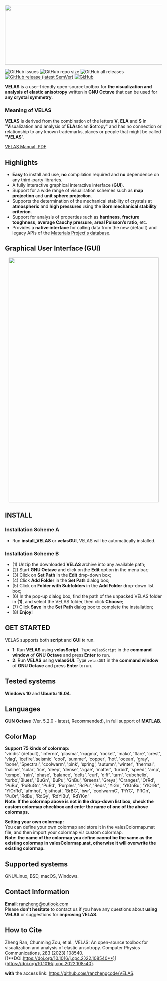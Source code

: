 
<div align=center><img src="https://github.com/ranzhengcode/VELAS/blob/main/doc/VELAS_Logo.png" width="561" height="191"></img></div>

![GitHub issues](https://img.shields.io/github/issues/ranzhengcode/VELAS?logo=github)
![GitHub repo size](https://img.shields.io/github/repo-size/ranzhengcode/VELAS?logo=github)
![GitHub all releases](https://img.shields.io/github/downloads/ranzhengcode/VELAS/total?logo=github)
[![GitHub release (latest SemVer)](https://img.shields.io/github/v/release/ranzhengcode/VELAS?logo=Github)](https://github.com/ranzhengcode/VELAS/releases/tag/velas-1.0.0)
[![GitHub](https://img.shields.io/github/license/ranzhengcode/VELAS?logo=GitHub)](https://github.com/ranzhengcode/VELAS/blob/main/LICENSE.md)  

**VELAS** is a user-friendly open-source toolbox for **the visualization and analysis of elastic anisotropy** written in **GNU Octave** that can be used for **any crystal symmetry**. 

### Meaning of VELAS
**VELAS** is derived from the combination of the letters **V**, **ELA** and **S** in "**V**isualization and analysis of **ELA**stic ani**S**otropy" and has no connection or relationship to any known trademarks, places or people that might be called "**VELAS**". 

[VELAS Manual, PDF](https://github.com/ranzhengcode/VELAS/blob/main/doc/VELAS%20Manual.pdf)

## Highlights
- **Easy** to install and use, **no** compilation required and **no** dependence on any third-party libraries.
- A fully interactive graphical interactive interface (**GUI**).
- Support for a wide range of visualisation schemes such as **map projection** and **unit sphere projection**.
- Supports the determination of the mechanical stability of crystals at **atmospheric** and **high pressures** using the **Born mechanical stability criterion**.
- Support for analysis of properties such as **hardness**, **fracture toughness**, **average Cauchy pressure**, **areal Poisson’s ratio**, etc.
- Provides a **native interface** for calling data from the new (default) and legacy APIs of the [Materials Project's database](https://next-gen.materialsproject.org/).

## Graphical User Interface (GUI)
<div align=center><img src="https://github.com/ranzhengcode/VELAS/blob/main/doc/VELAS_GUI.png" width="481" height="785"></img></div>

## INSTALL  
### Installation Scheme A
- Run **install_VELAS** or **velasGUI**, VELAS will be automatically installed.
### Installation Scheme B
- (1) Unzip the downloaded **VELAS** archive into any available path;  
- (2) Start **GNU Octave** and click on the **Edit** option in the menu bar;  
- (3) Click on **Set Path** in the **Edit** drop-down box;  
- (4) Click **Add Folder** in the **Set Path** dialog box;  
- (5) Click on **Folder with Subfolders** in the **Add Folder** drop-down list box;  
- (6) In the pop-up dialog box, find the path of the unpacked VELAS folder in **(1)**, and select the VELAS folder, then click **Choose**;  
- (7) Click **Save** in the **Set Path** dialog box to complete the installation;
- (8) **Enjoy**!

## GET STARTED
VELAS supports both **script** and **GUI** to run.  
- **1**: Run **VELAS** using **velasScript**.  Type `velasScript` in the **command window** of **GNU Octave** and press **Enter** to run.
- **2**: Run **VELAS** using **velasGUI**.  Type `velasGUI` in the **command window** of **GNU Octave** and press **Enter** to run.

## Tested systems
**Windows 10** and **Ubuntu 18.04**.

## Languages
**GUN Octave** (Ver. 5.2.0 - latest, Recommended), in full support of **MATLAB**.

## ColorMap
**Support 75 kinds of colormap:**  
'viridis' (default), 'inferno', 'plasma', 'magma', 'rocket', 'mako', 'flare', 'crest', 'vlag', 'icefire','seismic'
'cool', 'summer', 'copper', 'hot', 'ocean', 'gray', 'bone', 'Spectral', 'coolwarm', 'pink', 'spring', 'autumn',
'winter', 'thermal', 'haline', 'solar', 'ice', 'deep', 'dense', 'algae', 'matter', 'turbid', 'speed', 'amp', 
'tempo', 'rain', 'phase', 'balance', 'delta', 'curl', 'diff', 'tarn', 'cubehelix', 'turbo','Blues', 'BuGn', 
'BuPu', 'GnBu', 'Greens', 'Greys', 'Oranges', 'OrRd', 'PuBu', 'PuBuGn', 'PuRd', 'Purples', 'RdPu', 'Reds', 
'YlGn', 'YlGnBu', 'YlOrBr', 'YlOrRd', 'afmhot', 'gistheat', 'BrBG', 'bwr', 'coolwarmC', 'PiYG', 'PRGn', 
'PuOr', 'RdBu', 'RdGy', 'RdYlBu', 'RdYlGn'  
**Note: If the colormap above is not in the drop-down list box, check the custom colormap checkbox and enter the name of one of the above colormaps.** 

**Setting your own colormap:**  
You can define your own colormap and store it in the valesColormap.mat file, and then import your colormap via custom colormap.  
**Note: the name of the colormap you define cannot be the same as the existing colormap in valesColormap.mat, otherwise it will overwrite the existing colormap.** 

## Supported systems
GNU/Linux, BSD, macOS, Windows.

## Contact Information
**Email**: ranzheng@outlook.com  
Please **don't hesitate** to contact us if you have any questions about **using VELAS** or suggestions for **improving VELAS**.

## How to Cite
Zheng Ran, Chunming Zou, et al., VELAS: An open-source toolbox for visualization and analysis of elastic anisotropy. Computer Physics Communications, 283 (2023) 108540. [(**DOI:https://doi.org/10.1016/j.cpc.2022.108540**)](https://doi.org/10.1016/j.cpc.2022.108540).

**with** the access link: https://github.com/ranzhengcode/VELAS. 
